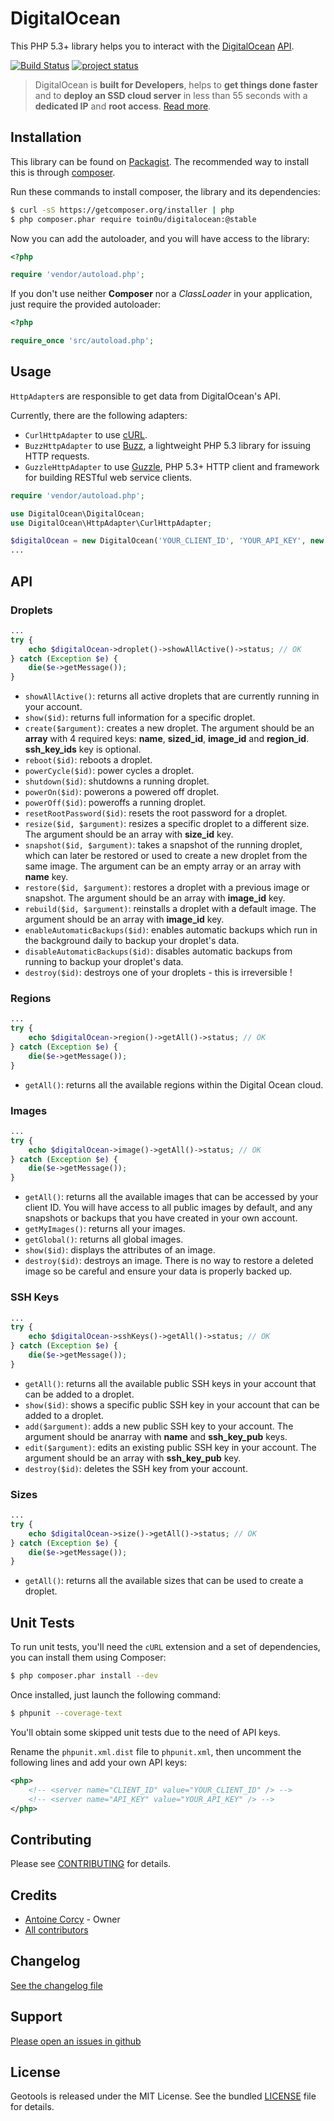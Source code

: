 DigitalOcean
============

This PHP 5.3+ library helps you to interact with the [DigitalOcean](https://www.digitalocean.com/)
[API](https://www.digitalocean.com/api).

[![Build Status](https://secure.travis-ci.org/toin0u/DigitalOcean.png)](http://travis-ci.org/toin0u/DigitalOcean)
[![project status](http://stillmaintained.com/toin0u/DigitalOcean.png)](http://stillmaintained.com/toin0u/DigitalOcean)

> DigitalOcean is **built for Developers**, helps to **get things done faster** and to
> **deploy an SSD cloud server** in less than 55 seconds with a **dedicated IP** and **root access**.
> [Read more](https://www.digitalocean.com/features).


Installation
------------

This library can be found on [Packagist](https://packagist.org/packages/toin0u/digitalocean).
The recommended way to install this is through [composer](http://getcomposer.org).

Run these commands to install composer, the library and its dependencies:

```bash
$ curl -sS https://getcomposer.org/installer | php
$ php composer.phar require toin0u/digitalocean:@stable
```

Now you can add the autoloader, and you will have access to the library:

```php
<?php

require 'vendor/autoload.php';
```

If you don't use neither **Composer** nor a _ClassLoader_ in your application, just require the provided autoloader:

```php
<?php

require_once 'src/autoload.php';
```


Usage
-----

`HttpAdapter`s are responsible to get data from DigitalOcean's API.

Currently, there are the following adapters:

* `CurlHttpAdapter` to use [cURL](http://php.net/manual/book.curl.php).
* `BuzzHttpAdapter` to use [Buzz](https://github.com/kriswallsmith/Buzz), a lightweight PHP 5.3 library for
issuing HTTP requests.
* `GuzzleHttpAdapter` to use [Guzzle](https://github.com/guzzle/guzzle), PHP 5.3+ HTTP client and framework
for building RESTful web service clients.

```php
require 'vendor/autoload.php';

use DigitalOcean\DigitalOcean;
use DigitalOcean\HttpAdapter\CurlHttpAdapter;

$digitalOcean = new DigitalOcean('YOUR_CLIENT_ID', 'YOUR_API_KEY', new CurlHttpAdapter());
...
```


API
---

### Droplets ###

```php
...
try {
    echo $digitalOcean->droplet()->showAllActive()->status; // OK
} catch (Exception $e) {
    die($e->getMessage());
}
```

* `showAllActive()`: returns all active droplets that are currently running in your account.
* `show($id)`: returns full information for a specific droplet.
* `create($argument)`: creates a new droplet. The argument should be an **array** with 4 required keys: **name**,
**sized_id**, **image_id** and **region_id**. **ssh_key_ids** key is optional.
* `reboot($id)`: reboots a droplet.
* `powerCycle($id)`: power cycles a droplet.
* `shutdown($id)`: shutdowns a running droplet.
* `powerOn($id)`: powerons a powered off droplet.
* `powerOff($id)`: poweroffs a running droplet.
* `resetRootPassword($id)`: resets the root password for a droplet.
* `resize($id, $argument)`: resizes a specific droplet to a different size. The argument should be an array with
**size_id** key.
* `snapshot($id, $argument)`: takes a snapshot of the running droplet, which can later be restored or used to create
a new droplet from the same image. The argument can be an empty array or an array with **name** key.
* `restore($id, $argument)`: restores a droplet with a previous image or snapshot. The argument should be an array with
**image_id** key.
* `rebuild($id, $argument)`: reinstalls a droplet with a default image. The argument should be an array with
**image_id** key.
* `enableAutomaticBackups($id)`: enables automatic backups which run in the background daily to backup your droplet's
data.
* `disableAutomaticBackups($id)`: disables automatic backups from running to backup your droplet's data.
* `destroy($id)`: destroys one of your droplets - this is irreversible !

### Regions ###

```php
...
try {
    echo $digitalOcean->region()->getAll()->status; // OK
} catch (Exception $e) {
    die($e->getMessage());
}
```

* `getAll()`: returns all the available regions within the Digital Ocean cloud.

### Images ###

```php
...
try {
    echo $digitalOcean->image()->getAll()->status; // OK
} catch (Exception $e) {
    die($e->getMessage());
}
```

* `getAll()`: returns all the available images that can be accessed by your client ID. You will have access to
all public images by default, and any snapshots or backups that you have created in your own account.
* `getMyImages()`: returns all your images.
* `getGlobal()`: returns all global images.
* `show($id)`: displays the attributes of an image.
* `destroy($id)`: destroys an image. There is no way to restore a deleted image so be careful and ensure your data
is properly backed up.

### SSH Keys ###

```php
...
try {
    echo $digitalOcean->sshKeys()->getAll()->status; // OK
} catch (Exception $e) {
    die($e->getMessage());
}
```

* `getAll()`: returns all the available public SSH keys in your account that can be added to a droplet.
* `show($id)`: shows a specific public SSH key in your account that can be added to a droplet.
* `add($argument)`: adds a new public SSH key to your account. The argument should be anarray with **name** and
**ssh_key_pub** keys.
* `edit($argument)`: edits an existing public SSH key in your account. The argument should be an array with
**ssh_key_pub** key.
* `destroy($id)`: deletes the SSH key from your account.

### Sizes ###

```php
...
try {
    echo $digitalOcean->size()->getAll()->status; // OK
} catch (Exception $e) {
    die($e->getMessage());
}
```

* `getAll()`: returns all the available sizes that can be used to create a droplet.


Unit Tests
----------

To run unit tests, you'll need the `cURL` extension and a set of dependencies, you can install them using Composer:

```bash
$ php composer.phar install --dev
```

Once installed, just launch the following command:

```bash
$ phpunit --coverage-text
```

You'll obtain some skipped unit tests due to the need of API keys.

Rename the `phpunit.xml.dist` file to `phpunit.xml`, then uncomment the following lines and add your own API keys:

```xml
<php>
    <!-- <server name="CLIENT_ID" value="YOUR_CLIENT_ID" /> -->
    <!-- <server name="API_KEY" value="YOUR_API_KEY" /> -->
</php>
```


Contributing
------------

Please see [CONTRIBUTING](https://github.com/toin0u/DigitalOcean/blob/master/CONTRIBUTING.md) for details.


Credits
-------

* [Antoine Corcy](https://twitter.com/toin0u) - Owner
* [All contributors](https://github.com/toin0u/DigitalOcean/contributors)


Changelog
---------

[See the changelog file](https://github.com/toin0u/DigitalOcean/blob/master/CHANGELOG.md)


Support
-------

[Please open an issues in github](https://github.com/toin0u/DigitalOcean/issues)


License
-------

Geotools is released under the MIT License. See the bundled
[LICENSE](https://github.com/toin0u/DigitalOcean/blob/master/LICENSE) file for details.